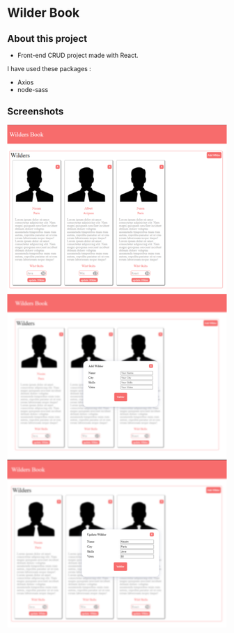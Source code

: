 # Wilder Book

## About this project

- Front-end CRUD project made with React.

I have used these packages :

- Axios
- node-sass

## Screenshots

![Screenshot PNG](./Preview/WilderBook1.PNG)
![Screenshot PNG](./Preview/WilderBook2.PNG)
![Screenshot PNG](./Preview/WilderBook3.PNG)

